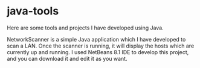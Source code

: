 # java-tools
Here are some tools and projects I have developed using Java.

NetworkScanner is a simple Java application which I have developed to scan a LAN. Once the scanner is running, it will display the hosts which are currently up and running. I used NetBeans 8.1 IDE to develop this project, and you can download it and edit it as you want. 
